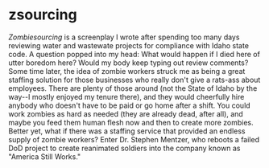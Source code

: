 zsourcing
=========

*Zombiesourcing* is a screenplay I wrote after spending too many days reviewing water and wastewate projects for compliance with Idaho state code. A question popped into my head: What would happen if I died here of utter boredom here? Would my body keep typing out review comments? 
Some time later, the idea of zombie workers struck me as being a great staffing solution for those businesses who really don't give a rats-ass about employees. There are plenty of those around (not the State of Idaho by the way--I mostly enjoyed my tenure there), and they would cheerfully hire anybody who doesn't have to be paid or go home after a shift. You could work zombies as hard as needed (they are already dead, after all), and maybe you feed them human flesh now and then to create more zombies. 
Better yet, what if there was a staffing service that provided an endless supply of zombie workers? Enter Dr. Stephen Mentzer, who reboots a failed DoD project to create reanimated soldiers into the company known as "America Still Works." 
